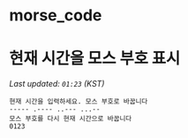 # morse_code
# 현재 시간을 모스 부호 표시
<!-- MORSE_TIME_START -->
_Last updated: `01:23` (KST)_

```
현재 시간을 입력하세요. 모스 부호로 바꿉니다
----- .---- ..--- ...--
모스 부호를 다시 현재 시간으로 바꿉니다
0123
```
<!-- MORSE_TIME_END -->

